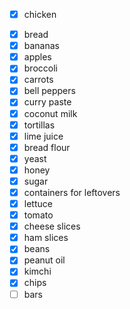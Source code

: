 - [x] chicken
* [x] bread
* [x] bananas
* [x] apples
* [x] broccoli
* [x] carrots
* [x] bell peppers
* [x] curry paste
* [x] coconut milk
* [x] tortillas
* [x] lime juice
* [x] bread flour
* [x] yeast
* [x] honey
* [x] sugar
* [x] containers for leftovers
* [x] lettuce
* [x] tomato
* [x] cheese slices
* [x] ham slices
* [x] beans
* [x] peanut oil
* [x] kimchi
* [x] chips
* [ ] bars